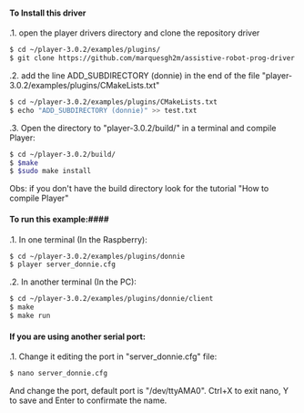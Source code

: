 #### To Install this driver ####
.1. open the player drivers directory and clone the repository driver
```bash
$ cd ~/player-3.0.2/examples/plugins/
$ git clone https://github.com/marquesgh2m/assistive-robot-prog-driver.git donnie
```
.2. add the line ADD_SUBDIRECTORY (donnie) in the end of the file  "player-3.0.2/examples/plugins/CMakeLists.txt"
```bash
$ cd ~/player-3.0.2/examples/plugins/CMakeLists.txt
$ echo "ADD_SUBDIRECTORY (donnie)" >> test.txt
```

.3. Open the directory to "player-3.0.2/build/" in a terminal and compile Player:
```bash  
$ cd ~/player-3.0.2/build/
$ $make
$ $sudo make install
```
  Obs: if you don't have the build directory look for the tutorial "How to compile Player"

#### To run this example:####

.1. In one terminal (In the Raspberry):
```bash
$ cd ~/player-3.0.2/examples/plugins/donnie
$ player server_donnie.cfg
```

.2. In another terminal (In the PC):
 ```bash
$ cd ~/player-3.0.2/examples/plugins/donnie/client
$ make
$ make run 
```

#### If you are using another serial port: ####
.1. Change it editing the port in "server_donnie.cfg" file:
```bash
$ nano server_donnie.cfg
```
And change the port, default port is "/dev/ttyAMA0".
Ctrl+X to exit nano, Y to save and Enter to confirmate the name.


